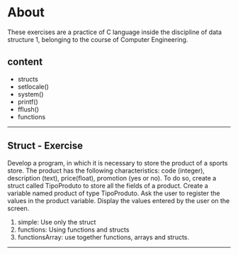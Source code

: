 # About

These exercises are a practice of C language inside the discipline of data structure 1, belonging to the course of Computer Engineering.

## content

- structs
- setlocale()
- system()
- printf()
- fflush()
- functions

---

## Struct - Exercise

Develop a program, in which it is necessary to store the product of a sports store. The product has the following characteristics:
code (integer), description (text), price(float), promotion (yes or no).
To do so, create a struct called TipoProduto to store all the fields of a product.
Create a variable named product of type TipoProduto. Ask the user to register the values in the product variable. Display the values entered by the user on the screen.

  1. simple: Use only the struct
  2. functions: Using functions and structs
  3. functionsArray: use together functions, arrays and structs.

  ---
